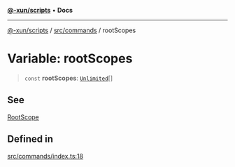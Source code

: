 [**@-xun/scripts**](../../../README.md) • **Docs**

***

[@-xun/scripts](../../../README.md) / [src/commands](../README.md) / rootScopes

# Variable: rootScopes

> `const` **rootScopes**: [`Unlimited`](../../configure/enumerations/UnlimitedGlobalScope.md#unlimited)[]

## See

[RootScope](../../configure/enumerations/UnlimitedGlobalScope.md)

## Defined in

[src/commands/index.ts:18](https://github.com/Xunnamius/xscripts/blob/d89809b1811fb99fb24fbfe0c6960a0e087bcc27/src/commands/index.ts#L18)
